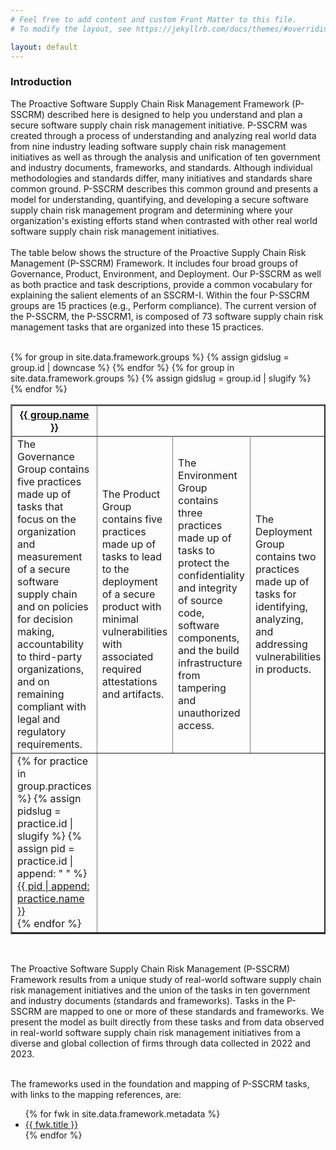 ```yaml
---
# Feel free to add content and custom Front Matter to this file.
# To modify the layout, see https://jekyllrb.com/docs/themes/#overriding-theme-defaults

layout: default
---
```

### Introduction
The Proactive Software Supply Chain Risk Management Framework (P-SSCRM) described here is designed to help you understand and plan a secure software supply chain risk management initiative. P-SSCRM was created through a process of understanding and analyzing real world data from nine industry leading software supply chain risk management initiatives as well as through the analysis and unification of ten government and industry documents, frameworks, and standards. Although individual methodologies and standards differ, many initiatives and standards share common ground. P-SSCRM describes this common ground and presents a model for understanding, quantifying, and developing a secure software supply chain risk management program and determining where your organization's existing efforts stand when contrasted with other real world software supply chain risk management initiatives.
<br>
<br>
The table below shows the structure of the Proactive Supply Chain Risk Management (P-SSCRM)
Framework. It includes four broad groups of Governance, Product, Environment, and Deployment.
Our P-SSCRM as well as both practice and task descriptions, provide a common vocabulary for
explaining the salient elements of an SSCRM-I. Within the four P-SSCRM groups are 15 practices
(e.g., Perform compliance). The current version of the P-SSCRM, the P-SSCRM1, is composed of 73
software supply chain risk management tasks that are organized into these 15 practices.
<br>
<br>
<table border="2px">
    {% for group in site.data.framework.groups %}
        {% assign gidslug = group.id | downcase %}
            <th>
                <a href="{{ '/framework/groups/' | append: gidslug | relative_url }}">{{ group.name }}</a>
            </th>
     {% endfor %}
    <tr>
    <!-- TO DO: The blurbs really ought to be in the metadata and pulled like the group names are above -->
    <td>The Governance Group contains five practices made up of tasks that focus on the organization and measurement of a secure software supply chain and on policies for decision making, accountability to third-party organizations, and on remaining compliant with legal and regulatory requirements.</td>
    <td>The Product Group contains five practices made up of tasks to lead to the deployment of a secure product with minimal vulnerabilities with associated required attestations and artifacts.</td>
    <td>The Environment Group contains three practices made up of tasks to protect the confidentiality and integrity of source code, software components, and the build infrastructure from tampering and unauthorized access.</td>
    <td>The Deployment Group contains two practices made up of tasks for identifying, analyzing, and addressing vulnerabilities in products.</td>
    </tr>
    <tr>
    {% for group in site.data.framework.groups %}
        {% assign gidslug = group.id | slugify %}
            <td>
                {% for practice in group.practices %}
                    {% assign pidslug = practice.id | slugify %}
                    {% assign pid = practice.id | append: " " %}
                        <a href="{{ '/framework/practices/' | append: pidslug | relative_url }}">{{ pid | append: practice.name }}</a>
                        <br>
                {% endfor %}
            </td>
     {% endfor %}
     </tr>
</table>
<br>
<p>
The Proactive Software Supply Chain Risk Management (P-SSCRM) Framework results from a
unique study of real-world software supply chain risk management initiatives and the union of the
tasks in ten government and industry documents (standards and frameworks). Tasks in the P-SSCRM
are mapped to one or more of these standards and frameworks. We present the model as built
directly from these tasks and from data observed in real-world software supply chain risk
management initiatives from a diverse and global collection of firms through data collected in 2022
and 2023.
<br>
<br>
<p>
The frameworks used in the foundation and mapping of P-SSCRM tasks, with links to the mapping
references, are:
<br>
<ul>
    {% for fwk in site.data.framework.metadata %}
        <li>
            <a href="{{ fwk.link }}">{{ fwk.title }}</a>
        </li>
    {% endfor %}
</ul>
<p>
